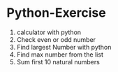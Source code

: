 # Python-Exercise

1. calculator with python
2. Check even or odd number
3. Find largest Number with python
4. Find max number from the list
5. Sum first 10 natural numbers
